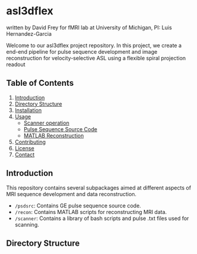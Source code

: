 # asl3dflex
written by David Frey for fMRI lab at University of Michigan, PI: Luis Hernandez-Garcia

Welcome to our asl3dflex project repository. In this project, we create a end-end pipeline for pulse sequence development and image reconstruction for velocity-selective ASL using a flexible spiral projection readout

## Table of Contents

1. [Introduction](#introduction)
2. [Directory Structure](#directory-structure)
3. [Installation](#installation)
4. [Usage](#usage)
    - [Scanner operation](#scanner-operation)
    - [Pulse Sequence Source Code](#pulse-sequence-source-code)
    - [MATLAB Reconstruction](#matlab-reconstruction)
5. [Contributing](#contributing)
6. [License](#license)
7. [Contact](#contact)

## Introduction

This repository contains several subpackages aimed at different aspects of MRI sequence development and data reconstruction. 

- `/psdsrc`: Contains GE pulse sequence source code.
- `/recon`: Contains MATLAB scripts for reconstructing MRI data.
- `/scanner`: Contains a library of bash scripts and pulse .txt files used for scanning.

## Directory Structure

